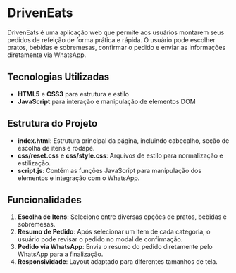 # DrivenEats

DrivenEats é uma aplicação web que permite aos usuários montarem seus pedidos de refeição de forma prática e rápida. O usuário pode escolher pratos, bebidas e sobremesas, confirmar o pedido e enviar as informações diretamente via WhatsApp.

## Tecnologias Utilizadas

- **HTML5** e **CSS3** para estrutura e estilo
- **JavaScript** para interação e manipulação de elementos DOM

## Estrutura do Projeto

- **index.html**: Estrutura principal da página, incluindo cabeçalho, seção de escolha de itens e rodapé.
- **css/reset.css** e **css/style.css**: Arquivos de estilo para normalização e estilização.
- **script.js**: Contém as funções JavaScript para manipulação dos elementos e integração com o WhatsApp.

## Funcionalidades

1. **Escolha de Itens**: Selecione entre diversas opções de pratos, bebidas e sobremesas.
2. **Resumo de Pedido**: Após selecionar um item de cada categoria, o usuário pode revisar o pedido no modal de confirmação.
3. **Pedido via WhatsApp**: Envia o resumo do pedido diretamente pelo WhatsApp para a finalização.
4. **Responsividade**: Layout adaptado para diferentes tamanhos de tela.
